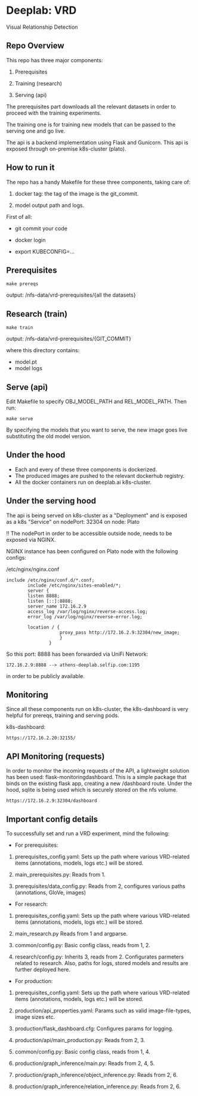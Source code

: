 # Deeplab: VRD

Visual Relationship Detection

## Repo Overview
This repo has three major components:

1. Prerequisites

2. Training (research)

3. Serving (api)


The prerequisites part downloads all the relevant datasets in order to proceed with the training experiments.

The training one is for training new models that can be passed to the serving one and go live.

The api is a backend implementation using Flask and Gunicorn. This api is exposed through on-premise k8s-cluster (plato).
  
## How to run it
The repo has a handy Makefile for these three components, taking care of:

1. docker tag: the tag of the image is the git_commit.
 
2. model output path and logs.

First of all:

- git commit your code

- docker login

- export KUBECONFIG=...

## Prerequisites

```
make prereqs
```

output: /nfs-data/vrd-prerequisites/{all the datasets} 

## Research (train)

```
make train
```

output: /nfs-data/vrd-prerequisites/{GIT_COMMIT}

where this directory contains:

- model.pt
- model logs  


## Serve (api)

Edit Makefile to specify OBJ_MODEL_PATH and REL_MODEL_PATH. Then run:

```
make serve
```

By specifying the models that you want to serve, the new image goes live substituting the old model version. 

## Under the hood

- Each and every of these three components is dockerized.
- The produced images are pushed to the relevant dockerhub registry.
- All the docker containers run on deeplab.ai k8s-cluster.

## Under the serving hood
 
The api is being served on k8s-cluster as a "Deployment" and is exposed as a k8s "Service" on nodePort: 32304 on node: Plato

!! The nodePort in order to be accessible outside node, needs to be exposed via NGINX.

NGINX instance has been configured on Plato node with the following configs:

/etc/nginx/nginx.conf
 
```
include /etc/nginx/conf.d/*.conf;
        include /etc/nginx/sites-enabled/*;
        server {
        listen 8888;
        listen [::]:8888;
        server_name 172.16.2.9
        access_log /var/log/nginx/reverse-access.log;
        error_log /var/log/nginx/reverse-error.log;

        location / {
                    proxy_pass http://172.16.2.9:32304/new_image;
                    }
                }
```
 
So this port: 8888 has been forwarded via UniFi Network:
 
```
172.16.2.9:8888 --> athens-deeplab.selfip.com:1195
```

in order to be publicly available.

## Monitoring

Since all these components run on k8s-cluster, the k8s-dashboard is very helpful for prereqs, training and serving pods.

k8s-dashboard:

```
https://172.16.2.20:32155/
```

## API Monitoring (requests)

In order to monitor the incoming requests of the API, a lightweight solution has been used: flask-monitoringdashboard.
This is a simple package that binds on the existing flask app, creating a new /dashboard route.
Under the hood, sqlite is being used which is securely stored on the nfs volume.

```
https://172.16.2.9:32304/dashboard
```

## Important config details

 To successfully set and run a VRD experiment, mind the following:

- For prerequisites:

 1. prerequisites_config.yaml: Sets up the path where various VRD-related items (annotations, models, logs etc.) will be stored.

 2. main_prerequisites.py: Reads from 1.

 3. prerequisites/data_config.py: Reads from 2, configures various paths (annotations, GloVe, images)

- For research:

 1. prerequisites_config.yaml: Sets up the path where various VRD-related items (annotations, models, logs etc.) will be stored.

 2. main_research.py Reads from 1 and argparse.

 3. common/config.py: Basic config class, reads from 1, 2.

 4. research/config.py: Inherits 3, reads from 2. Configurates parmeters related to research. Also, paths for logs, stored models and results are further deployed here.

- For production:

 1. prerequisites_config.yaml: Sets up the path where various VRD-related items (annotations, models, logs etc.) will be stored.

 2. production/api_properties.yaml: Params such as valid image-file-types, image sizes etc.

 3. production/flask_dashboard.cfg: Configures params for logging.

 4. production/api/main_production.py: Reads from 2, 3.

 5. common/config.py: Basic config class, reads from 1, 4.

 6. production/graph_inference/main.py: Reads from 2, 4, 5.

 7. production/graph_inference/object_inference.py: Reads from 2, 6.

 8. production/graph_inference/relation_inference.py: Reads from 2, 6.

